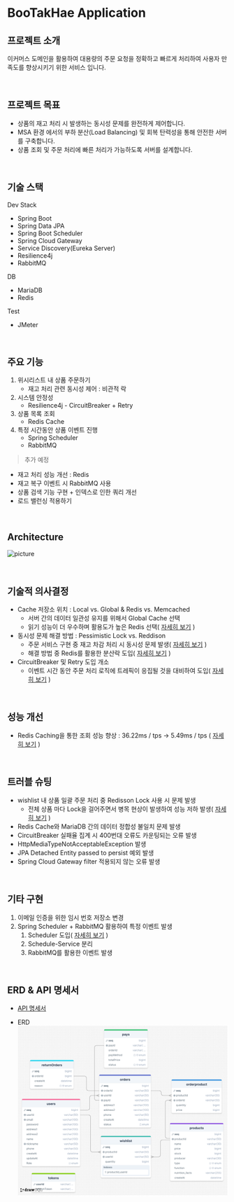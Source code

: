 # BooTakHae Application

## 프로젝트 소개

이커머스 도메인을 활용하여 대용량의 주문 요청을 정확하고 빠르게 처리하여 사용자 만족도를 향상시키기 위한 서비스 입니다.

<br>

## 프로젝트 목표

- 상품의 재고 처리 시 발생하는 동시성 문제를 완전하게 제어합니다.
- MSA 환경 에서의 부하 분산(Load Balancing) 및 회복 탄력성을 통해 안전한 서버를 구축합니다.
- 상품 조회 및 주문 처리에 빠른 처리가 가능하도록 서버를 설계합니다.

<br>

## 기술 스택

Dev Stack

- Spring Boot
- Spring Data JPA
- Spring Boot Scheduler
- Spring Cloud Gateway
- Service Discovery(Eureka Server)
- Resilience4j
- RabbitMQ

DB 

- MariaDB
- Redis

Test

- JMeter

<br>

## 주요 기능

1. 위시리스트 내 상품 주문하기
    - 재고 처리 관련 동시성 제어 : 비관적 락
2. 시스템 안정성
    - Resilience4j - CircuitBreaker + Retry
3. 상품 목록 조회
    - Redis Cache
4. 특정 시간동안 상품 이벤트 진행
    - Spring Scheduler
    - RabbitMQ

> 추가 예정
- 재고 처리 성능 개선 : Redis
- 재고 복구 이벤트 시 RabbitMQ 사용
- 상품 검색 기능 구현 + 인덱스로 인한 쿼리 개선
- 로드 밸런싱 적용하기

<br>

## Architecture

![picture](https://www.notion.so/image/https%3A%2F%2Fprod-files-secure.s3.us-west-2.amazonaws.com%2F81cfe124-34c3-47ae-8bfa-2111950b84c6%2F21963d37-df36-47d3-a9f2-34b0b2010992%2F%25EC%25A0%259C%25EB%25AA%25A9_%25EC%2597%2586%25EB%258A%2594_%25EB%258B%25A4%25EC%259D%25B4%25EC%2596%25B4%25EA%25B7%25B8%25EB%259E%25A8.drawio_(1).png?table=block&id=1fa7a446-499c-478d-bbcc-0abcb846a325&spaceId=81cfe124-34c3-47ae-8bfa-2111950b84c6&width=2000&userId=4143463d-d548-47bb-97d8-60f13214f72c&cache=v2)

<br>

## 기술적 의사결정

- Cache 저장소 위치 : Local vs. Global & Redis vs. Memcached
    - 서버 간의 데이터 일관성 유지를 위해서 Global Cache 선택
    - 읽기 성능이 더 우수하며 활용도가 높은 Redis 선택( [자세히 보기](https://velog.io/@hyensukim/BooTakHae-Local-vs.-Global-Cache) )
- 동시성 문제 해결 방법 : Pessimistic Lock vs. Reddison
    - 주문 서비스 구현 중 재고 차감 처리 시 동시성 문제 발생( [자세히 보기](https://velog.io/@hyensukim/BootakHae-%EB%8F%99%EC%8B%9C%EC%84%B1-%EB%AC%B8%EC%A0%9C-%ED%95%B4%EA%B2%B0) )
    - 해결 방법 중 Redis를 활용한 분산락 도입( [자세히 보기](https://velog.io/@hyensukim/BooTakHae-%EB%8F%99%EC%8B%9C%EC%84%B1-%EB%AC%B8%EC%A0%9C-%ED%95%B4%EA%B2%B02) )
- CircuitBreaker 및 Retry 도입 개소
    - 이벤트 시간 동안 주문 처리 로직에 트레픽이 응집될 것을 대비하여 도입( [자세히 보기](https://velog.io/@hyensukim/BooTakHae-CircuitBreaker-%EB%8F%84%EC%9E%85-%EA%B0%9C%EC%86%8C) )

<br>

## 성능 개선

- Redis Caching을 통한 조회 성능 향상 :  36.22ms / tps → 5.49ms / tps ( [자세히 보기](https://velog.io/@hyensukim/BooTakHae-%EC%83%81%ED%92%88-%EB%AA%A9%EB%A1%9D-%EC%BA%90%EC%8B%B1%ED%95%98%EA%B8%B0) )

<br>

## 트러블 슈팅

- wishlist 내 상품 일괄 주문 처리 중 Redisson Lock 사용 시 문제 발생
    - 전체 상품 마다 Lock을 걸어주면서 병목 현상이 발생하여 성능 저하 발생( [자세히 보기](https://velog.io/@hyensukim/BooTakHae-%EC%9C%84%EC%8B%9C%EB%A6%AC%EC%8A%A4%ED%8A%B8-%EB%82%B4-%EC%A0%84%EC%B2%B4-%EC%83%81%ED%92%88-%EC%A3%BC%EB%AC%B8-%EC%8B%9C-Lock-%EC%A0%81%EC%9A%A9-%EB%B0%A9%EC%8B%9D) )
- Redis Cache와 MariaDB 간의 데이터 정합성 불일치 문제 발생
- CircuitBreaker 실패율 집계 시 400번대 오류도 카운팅되는 오류 발생
- HttpMediaTypeNotAcceptableException 발생
- JPA Detached Entity passed to persist 예외 발생
- Spring Cloud Gateway filter 적용되지 않는 오류 발생

<br>

## 기타 구현

1. 이메일 인증을 위한 임시 번호 저장소 변경
2. Spring Scheduler + RabbitMQ 활용하여 특정 이벤트 발생
    1. Scheduler 도입( [자세히 보기](https://velog.io/@hyensukim/Spring-Scheduler-%EB%8F%84%EC%9E%85%EA%B8%B0) )
    2. Schedule-Service 분리
    3. RabbitMQ를 활용한 이벤트 발생

<br>

## ERD & API 명세서

- [API 명세서](https://dark-elm-e4a.notion.site/3643ce7aec4b4dea82b4c3bc8535a76f?v=ff50dfcedb3b4b27ab999ae160c74d27&pvs=4)

- ERD
    ![ERD](https://raw.githubusercontent.com/hyensukim/Bootakhae/main/images/ERD.png)
